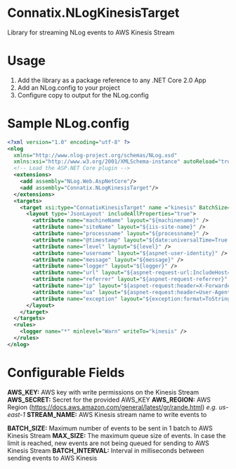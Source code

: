 # Connatix.NLogKinesisTarget

Library for streaming NLog events to AWS Kinesis Stream

# Usage

1. Add the library as a package reference to any .NET Core 2.0 App
2. Add an NLog.config to your project
3. Configure copy to output for the NLog.config

  <ItemGroup>
    <None Include="NLog.config" CopyToOutputDirectory="Always">
    </None>
  </ItemGroup>
  
# Sample NLog.config

```xml
<?xml version="1.0" encoding="utf-8" ?>
<nlog 
  xmlns="http://www.nlog-project.org/schemas/NLog.xsd" 
  xmlns:xsi="http://www.w3.org/2001/XMLSchema-instance" autoReload="true" throwExceptions="true" internalLogLevel="Off" internalLogFile="nlog-internal.log">
  <!-- Load the ASP.NET Core plugin -->
  <extensions>
    <add assembly="NLog.Web.AspNetCore"/>
    <add assembly="Connatix.NLogKinesisTarget"/>
  </extensions>
  <targets>
    <target xsi:type="ConnatixKinesisTarget" name ="kinesis" BatchSize="<BATCH_SIZE>" MaxSize="<MAX_SIZE>" BatchInterval="<BATCH_INTERVAL>" AwsKey="<AWS_KEY>" AwsSecret="<AWS_SECRET>" AwsRegion="<AWS_REGION>" Stream="<STREAM_NAME>">
      <layout type='JsonLayout' includeAllProperties="true">
        <attribute name="machineName" layout="${machinename}" />
        <attribute name="siteName" layout="${iis-site-name}" />
        <attribute name="processname" layout="${processname}" />
        <attribute name="@timestamp" layout="${date:universalTime=True:format=yyyy-MM-ddTHH\:mm\:ssZ}" />
        <attribute name="level" layout="${level}" />
        <attribute name="username" layout="${aspnet-user-identity}" />
        <attribute name="message" layout="${message}" />
        <attribute name="logger" layout="${logger}" />
        <attribute name="url" layout="${aspnet-request-url:IncludeHost=True:IncludePort=True:IncludeQueryString=True}" />
        <attribute name="referrer" layout="${aspnet-request-referrer}" />
        <attribute name="ip" layout="${aspnet-request:header=X-Forwarded-For}" />
        <attribute name="ua" layout="${aspnet-request:header=User-Agent}" />
        <attribute name="exception" layout="${exception:format=ToString:maxInnerExceptionLevel=2}" />
      </layout>
    </target>
  </targets>
  <rules>
    <logger name="*" minlevel="Warn" writeTo="kinesis" />
  </rules>
</nlog>
```

# Configurable Fields

**AWS_KEY:** AWS key with write permissions on the Kinesis Stream
**AWS_SECRET:** Secret for the provided AWS_KEY
**AWS_REGION:** AWS Region (https://docs.aws.amazon.com/general/latest/gr/rande.html) *e.g. us-east-1*
**STREAM_NAME:** AWS Kinesis stream name to write events to

**BATCH_SIZE:** Maximum number of events to be sent in 1 batch to AWS Kinesis Stream
**MAX_SIZE:** The maximum queue size of events. In case the limit is reached, new events are not being queued for sending to AWS Kinesis Stream
**BATCH_INTERVAL:** Interval in milliseconds between sending events to AWS Kinesis
